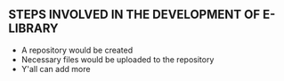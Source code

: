 ## STEPS INVOLVED IN THE DEVELOPMENT OF E-LIBRARY
- A repository would be created
- Necessary files would be uploaded to the repository
- Y'all can add more
